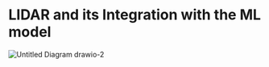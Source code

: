 # LIDAR and its Integration with the ML model
![Untitled Diagram drawio-2](https://github.com/ish-gupta/ml-robot/assets/59526423/da9d9d7e-6cbc-49c5-9e36-b0a40f75db5d)
